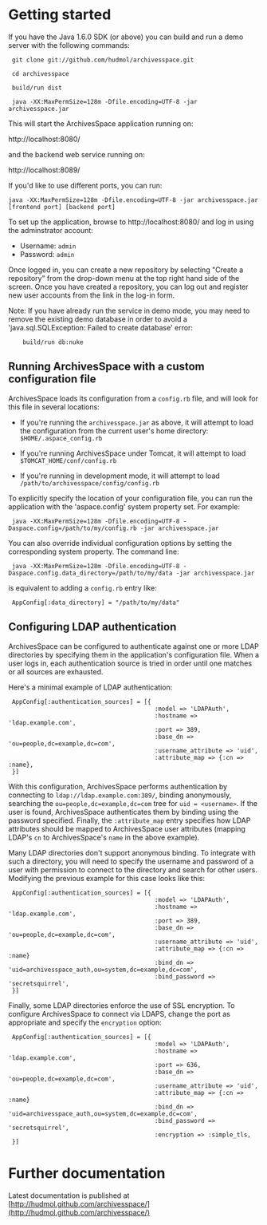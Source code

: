 # Getting started

If you have the Java 1.6.0 SDK (or above) you can build and run a demo
server with the following commands:

     git clone git://github.com/hudmol/archivesspace.git

     cd archivesspace

     build/run dist

     java -XX:MaxPermSize=128m -Dfile.encoding=UTF-8 -jar archivesspace.jar

This will start the ArchivesSpace application running on:

  http://localhost:8080/

and the backend web service running on:

  http://localhost:8089/

If you'd like to use different ports, you can run:

    java -XX:MaxPermSize=128m -Dfile.encoding=UTF-8 -jar archivesspace.jar [frontend port] [backend port]

To set up the application, browse to http://localhost:8080/ and log in
using the adminstrator account:

* Username: `admin`
* Password: `admin`

Once logged in, you can create a new repository by selecting "Create a
repository" from the drop-down menu at the top right hand side of the
screen.  Once you have created a repository, you can log out and
register new user accounts from the link in the log-in form.

Note: If you have already run the service in demo mode, you may need
to remove the existing demo database in order to avoid a
'java.sql.SQLException: Failed to create database' error:

		build/run db:nuke


## Running ArchivesSpace with a custom configuration file

ArchivesSpace loads its configuration from a `config.rb` file, and
will look for this file in several locations:

  * If you're running the `archivesspace.jar` as above, it will
    attempt to load the configuration from the current user's home
    directory: `$HOME/.aspace_config.rb` 

  * If you're running ArchivesSpace under Tomcat, it will attempt to
    load `$TOMCAT_HOME/conf/config.rb`

  * If you're running in development mode, it will attempt to load
    `/path/to/archivesspace/config/config.rb` 

To explicitly specify the location of your configuration file, you can
run the application with the 'aspace.config' system property set.  For
example:

     java -XX:MaxPermSize=128m -Dfile.encoding=UTF-8 -Daspace.config=/path/to/my/config.rb -jar archivesspace.jar

You can also override individual configuration options by setting the
corresponding system property.  The command line:

     java -XX:MaxPermSize=128m -Dfile.encoding=UTF-8 -Daspace.config.data_directory=/path/to/my/data -jar archivesspace.jar

is equivalent to adding a `config.rb` entry like:

     AppConfig[:data_directory] = "/path/to/my/data"


## Configuring LDAP authentication

ArchivesSpace can be configured to authenticate against one or more
LDAP directories by specifying them in the application's configuration
file.  When a user logs in, each authentication source is tried in
order until one matches or all sources are exhausted.

Here's a minimal example of LDAP authentication:

     AppConfig[:authentication_sources] = [{
                                             :model => 'LDAPAuth',
                                             :hostname => 'ldap.example.com',
                                             :port => 389,
                                             :base_dn => 'ou=people,dc=example,dc=com',
                                             :username_attribute => 'uid',
                                             :attribute_map => {:cn => :name},
     }]

With this configuration, ArchivesSpace performs authentication by
connecting to `ldap://ldap.example.com:389/`, binding anonymously,
searching the `ou=people,dc=example,dc=com` tree for `uid =
<username>`. If the user is found, ArchivesSpace authenticates them by
binding using the password specified.  Finally, the `:attribute_map`
entry specifies how LDAP attributes should be mapped to ArchivesSpace
user attributes (mapping LDAP's `cn` to ArchivesSpace's `name` in the
above example).

Many LDAP directories don't support anonymous binding.  To integrate
with such a directory, you will need to specify the username and
password of a user with permission to connect to the directory and
search for other users.  Modifying the previous example for this case
looks like this:


     AppConfig[:authentication_sources] = [{
                                             :model => 'LDAPAuth',
                                             :hostname => 'ldap.example.com',
                                             :port => 389,
                                             :base_dn => 'ou=people,dc=example,dc=com',
                                             :username_attribute => 'uid',
                                             :attribute_map => {:cn => :name}
                                             :bind_dn => 'uid=archivesspace_auth,ou=system,dc=example,dc=com',
                                             :bind_password => 'secretsquirrel',
     }]


Finally, some LDAP directories enforce the use of SSL encryption.  To
configure ArchivesSpace to connect via LDAPS, change the port as
appropriate and specify the `encryption` option:

     AppConfig[:authentication_sources] = [{
                                             :model => 'LDAPAuth',
                                             :hostname => 'ldap.example.com',
                                             :port => 636,
                                             :base_dn => 'ou=people,dc=example,dc=com',
                                             :username_attribute => 'uid',
                                             :attribute_map => {:cn => :name}
                                             :bind_dn => 'uid=archivesspace_auth,ou=system,dc=example,dc=com',
                                             :bind_password => 'secretsquirrel',
                                             :encryption => :simple_tls,
     }]


# Further documentation

Latest documentation is published at [http://hudmol.github.com/archivesspace/](http://hudmol.github.com/archivesspace/)

